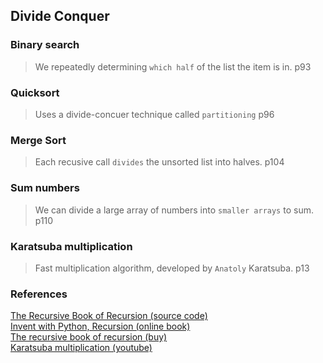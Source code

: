## Divide Conquer

### Binary search      
> We repeatedly determining `which half` of the list the item is in. p93  

### Quicksort    
> Uses a divide-concuer technique called `partitioning` p96  

### Merge Sort    
> Each recusive call `divides` the unsorted list into halves. p104  

### Sum numbers  
> We can divide a large array of numbers into `smaller arrays` to sum. p110  

### Karatsuba multiplication  
> Fast multiplication algorithm, developed by `Anatoly` Karatsuba. p13  


### References

[The Recursive Book of Recursion (source code)](https://github.com/asweigart/the-recursive-book-of-recursion)  
[Invent with Python, Recursion (online book)](https://inventwithpython.com/recursion/)  
[The recursive book of recursion (buy)](https://www.amazon.com/gp/product/B09BKL34VL)  
[Karatsuba multiplication (youtube)](https://www.youtube.com/watch?v=cCKOl5li6YM&ab_channel=Nemean)